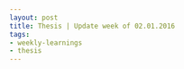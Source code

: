 ```yaml
---
layout: post
title: Thesis | Update week of 02.01.2016
tags:
- weekly-learnings
- thesis
---
```





